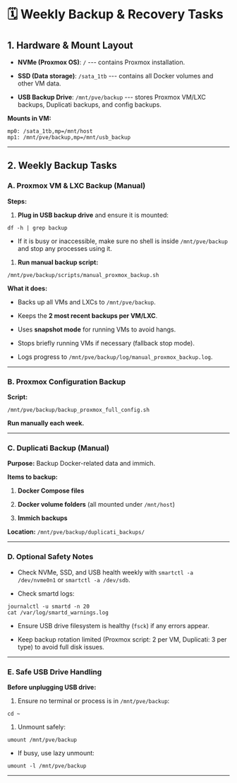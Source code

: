 🗓 Weekly Backup & Recovery Tasks
=================================

1\. Hardware & Mount Layout
---------------------------

-   **NVMe (Proxmox OS)**: `/` --- contains Proxmox installation.

-   **SSD (Data storage)**: `/sata_1tb` --- contains all Docker volumes and other VM data.

-   **USB Backup Drive**: `/mnt/pve/backup` --- stores Proxmox VM/LXC backups, Duplicati backups, and config backups.

**Mounts in VM:**

```
mp0: /sata_1tb,mp=/mnt/host
mp1: /mnt/pve/backup,mp=/mnt/usb_backup
```

* * * * *

2\. Weekly Backup Tasks
-----------------------

### A. Proxmox VM & LXC Backup (Manual)

**Steps:**

1.  **Plug in USB backup drive** and ensure it is mounted:

```
df -h | grep backup
```

-   If it is busy or inaccessible, make sure no shell is inside `/mnt/pve/backup` and stop any processes using it.

1.  **Run manual backup script:**

```
/mnt/pve/backup/scripts/manual_proxmox_backup.sh
```

**What it does:**

-   Backs up all VMs and LXCs to `/mnt/pve/backup`.

-   Keeps the **2 most recent backups per VM/LXC**.

-   Uses **snapshot mode** for running VMs to avoid hangs.

-   Stops briefly running VMs if necessary (fallback stop mode).

-   Logs progress to `/mnt/pve/backup/log/manual_proxmox_backup.log`.

* * * * *

### B. Proxmox Configuration Backup

**Script:**

```
/mnt/pve/backup/backup_proxmox_full_config.sh
```

**Run manually each week.**

* * * * *

### C. Duplicati Backup (Manual)

**Purpose:** Backup Docker-related data and immich.

**Items to backup:**

1.  **Docker Compose files**

2.  **Docker volume folders** (all mounted under `/mnt/host`)

3.  **Immich backups**

**Location:** `/mnt/pve/backup/duplicati_backups/`

* * * * *
### D. Optional Safety Notes

-   Check NVMe, SSD, and USB health weekly with `smartctl -a /dev/nvme0n1` or `smartctl -a /dev/sdb`.

-   Check smartd logs:
  ```
journalctl -u smartd -n 20
cat /var/log/smartd_warnings.log
```

-   Ensure USB drive filesystem is healthy (`fsck`) if any errors appear.

-   Keep backup rotation limited (Proxmox script: 2 per VM, Duplicati: 3 per type) to avoid full disk issues.

* * * * *

### E. Safe USB Drive Handling

**Before unplugging USB drive:**

1.  Ensure no terminal or process is in `/mnt/pve/backup`:

```
cd ~
```

1.  Unmount safely:

```
umount /mnt/pve/backup
```

-   If busy, use lazy unmount:

```
umount -l /mnt/pve/backup
```

* * * * *

